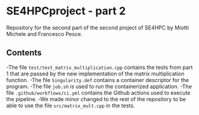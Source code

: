 # SE4HPCproject - part 2
Repository for the second part of the second project of SE4HPC by Miotti Michele and Francesco Pesce.

## Contents
-The file `test/test_matrix_multiplication.cpp` contains the tests from part 1 that are passed by the
new implementation of the matrix multiplication function.
-The file `Singularity.def` contains a container descriptor for the program.
-The file `job.sh` is used to run the containerized application.
-The file `.github/workflows/ci.yml` contains the Github actions used to execute the pipeline.
-We made minor changed to the rest of the repository to be able to use the file `src/matrix_mult.cpp` in the tests.
